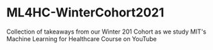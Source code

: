 # ML4HC-WinterCohort2021
Collection of takeaways from our Winter 201 Cohort as we study MIT's Machine Learning for Healthcare Course on YouTube
